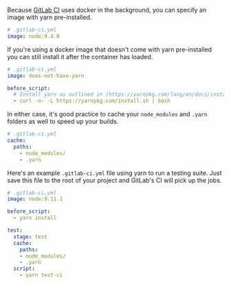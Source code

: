 Because [GitLab CI](https://about.gitlab.com/product/continuous-integration/) uses docker in the background, you can specify an image with yarn pre-installed.

```yml
# .gitlab-ci.yml
image: node:9.4.0
```

If you're using a docker image that doesn't come with yarn pre-installed you can still install it after the container has loaded.

```yml
# .gitlab-ci.yml
image: does-not-have-yarn

before_script:
  # Install yarn as outlined in (https://yarnpkg.com/lang/en/docs/install/#alternatives-stable)
  - curl -o- -L https://yarnpkg.com/install.sh | bash
```

In either case, it's good practice to cache your `node_modules` and `.yarn` folders as well to speed up your builds.

```yml
# .gitlab-ci.yml
cache:
  paths:
    - node_modules/
    - .yarn
```

Here's an example `.gitlab-ci.yml` file using yarn to run a testing suite.
Just save this file to the root of your project and GitLab's CI will pick up the jobs.

```yml
# .gitlab-ci.yml
image: node:9.11.1

before_script:
  - yarn install

test:
  stage: test
  cache:
    paths:
    - node_modules/
    - .yarn
  script:
    - yarn test-ci
```
